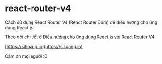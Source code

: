 # react-router-v4
Cách sử dụng React Router V4 (React Router Dom) để điều hướng cho ứng dụng React.js

Theo dõi chi tiết ở 
[Điều hướng cho ứng dụng React.js với React Router V4](https://sihoang.io/dieu-huong-cho-ung-dung-react-js-voi-react-router-v4.html)

[https://sihoang.io](https://sihoang.io)

Cảm ơn mọi người :D